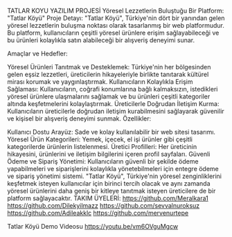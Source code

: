 TATLAR KOYU YAZILIM PROJESİ
Yöresel Lezzetlerin Buluştuğu Bir Platform: "Tatlar Köyü"
Proje Detayı:
"Tatlar Köyü", Türkiye'nin dört bir yanından gelen yöresel lezzetlerin buluşma noktası olarak tasarlanmış bir web platformudur. Bu platform, kullanıcıların çeşitli yöresel ürünlere erişim sağlayabileceği ve bu ürünleri kolaylıkla satın alabileceği bir alışveriş deneyimi sunar.

Amaçlar ve Hedefler:

Yöresel Ürünleri Tanıtmak ve Desteklemek: Türkiye'nin her bölgesinden gelen eşsiz lezzetleri, üreticilerin hikayeleriyle birlikte tanıtarak kültürel mirası korumak ve yaygınlaştırmak.
Kullanıcıların Kolaylıkla Erişim Sağlaması: Kullanıcıların, coğrafi konumlarına bağlı kalmaksızın, istedikleri yöresel ürünlere ulaşmalarını sağlamak ve bu ürünleri çeşitli kategoriler altında keşfetmelerini kolaylaştırmak.
Üreticilerle Doğrudan İletişim Kurma: Kullanıcıların üreticilerle doğrudan iletişim kurabilmesini sağlayarak güvenilir ve kişisel bir alışveriş deneyimi sunmak.
Özellikler:

Kullanıcı Dostu Arayüz: Sade ve kolay kullanılabilir bir web sitesi tasarımı.
Yöresel Ürün Kategorileri: Yemek, içecek, el işi ürünler gibi çeşitli kategorilerde ürünlerin listelenmesi.
Üretici Profilleri: Her üreticinin hikayesini, ürünlerini ve iletişim bilgilerini içeren profil sayfaları.
Güvenli Ödeme ve Sipariş Yönetimi: Kullanıcıların güvenli bir şekilde ödeme yapabilmeleri ve siparişlerini kolaylıkla yönetebilmeleri için entegre ödeme ve sipariş yönetimi sistemi.
"Tatlar Köyü", Türkiye'nin yöresel zenginliklerini keşfetmek isteyen kullanıcılar için birinci tercih olacak ve aynı zamanda yöresel ürünlerini daha geniş bir kitleye tanıtmak isteyen üreticilere de bir platform sağlayacaktır.
TAKIM ÜYELERİ:
https://github.com/Meralkara1
https://github.com/Dilekyilmazz
https://github.com/sevvalnuroksuz
https://github.com/Adileakklc
https://github.com/mervenurtepe


Tatlar Köyü Demo Videosu https://youtu.be/vm6OVguMgcw
